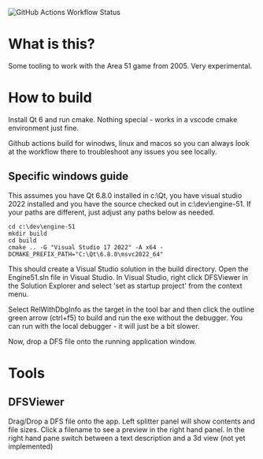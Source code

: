 ![GitHub Actions Workflow Status](https://img.shields.io/github/actions/workflow/status/bigianb/engine-51/cmake-multi-platform.yml)

# What is this?

Some tooling to work with the Area 51 game from 2005.
Very experimental.

# How to build

Install Qt 6 and run cmake. Nothing special - works in a vscode cmake environment just fine.

Github actions build for winodws, linux and macos so you can always look at the workflow there to troubleshoot any issues you see locally.

## Specific windows guide
This assumes you have Qt 6.8.0 installed in c:\Qt, you have visual studio 2022 installed and you have the source checked out in c:\dev\engine-51. If your paths are different, just adjust any paths below as needed.

```
cd c:\dev\engine-51
mkdir build
cd build
cmake .. -G "Visual Studio 17 2022" -A x64 -DCMAKE_PREFIX_PATH="C:\Qt\6.8.0\msvc2022_64"
```
This should create a Visual Studio solution in the build directory.
Open the Engine51.sln file in Visual Studio.
In Visual Studio, right click DFSViewer in the Solution Explorer and select 'set as startup project' from the context menu.

Select RelWithDbgInfo as the target in the tool bar and then click the outline green arrow (ctrl+f5) to build and run the exe without the debugger. You can run with the local debugger - it will just be a bit slower.

Now, drop a DFS file onto the running application window.

# Tools

## DFSViewer
Drag/Drop a DFS file onto the app. Left splitter panel will show contents and file sizes. Click a filename to see a preview in the right hand panel.
In the right hand pane switch between a text description and a 3d view (not yet implemented)
